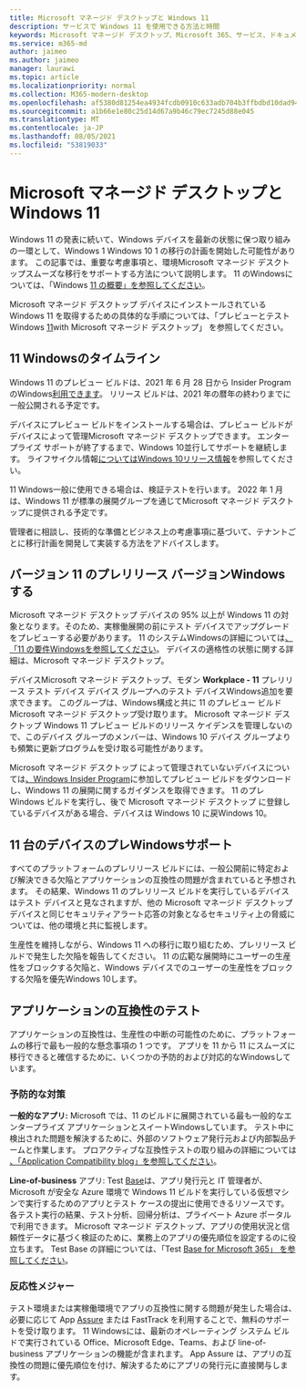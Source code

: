 ```yaml
---
title: Microsoft マネージド デスクトップと Windows 11
description: サービスで Windows 11 を使用できる方法と時間
keywords: Microsoft マネージド デスクトップ、Microsoft 365、サービス、ドキュメント
ms.service: m365-md
author: jaimeo
ms.author: jaimeo
manager: laurawi
ms.topic: article
ms.localizationpriority: normal
ms.collection: M365-modern-desktop
ms.openlocfilehash: af5380d81254ea4934fcdb0910c633adb704b3ffbdbd10dad9457ad29610d66a
ms.sourcegitcommit: a1b66e1e80c25d14d67a9b46c79ec7245d88e045
ms.translationtype: MT
ms.contentlocale: ja-JP
ms.lasthandoff: 08/05/2021
ms.locfileid: "53819033"
---
```

# <a name="microsoft-managed-desktop-and-windows-11"></a>Microsoft マネージド デスクトップと Windows 11

Windows 11 の発表に続いて、Windows デバイスを最新の状態に保つ取り組みの一環として、Windows 1 Windows 10 1 の移行の計画を開始した可能性があります。 この記事では、重要な考慮事項と、環境Microsoft マネージド デスクトップスムーズな移行をサポートする方法について説明します。 11 のWindowsについては、「Windows [11 の概要」を参照してください](/windows/whats-new/windows-11)。

Microsoft マネージド デスクトップ デバイスにインストールされている Windows 11 を取得するための具体的な手順については、「プレビューとテスト Windows [11](../working-with-managed-desktop/test-win11-mmd.md)with Microsoft マネージド デスクトップ」 を参照してください。

## <a name="timeline-for-windows-11"></a>11 Windowsのタイムライン

Windows 11 のプレビュー ビルドは、2021 年 6 月 28 日から Insider Program のWindows[利用できます](/windows-insider/)。 リリース ビルドは、2021 年の暦年の終わりまでに一般公開される予定です。

デバイスにプレビュー ビルドをインストールする場合は、プレビュー ビルドがデバイスによって管理Microsoft マネージド デスクトップできます。 エンタープライズ サポートが終了するまで、Windows 10並行してサポートを継続します。 ライフサイクル情報[についてはWindows 10リリース情報](/windows/release-health/release-information)を参照してください。

11 Windows一般に使用できる場合は、検証テストを行います。 2022 年 1 月は、Windows 11 が標準の展開グループを通じてMicrosoft マネージド デスクトップに提供される予定です。

管理者に相談し、技術的な準備とビジネス上の考慮事項に基づいて、テナントごとに移行計画を開発して実装する方法をアドバイスします。

## <a name="assessing-pre-release-versions-of-windows-11"></a>バージョン 11 のプレリリース バージョンWindowsする

Microsoft マネージド デスクトップ デバイスの 95% 以上が Windows 11 の対象となります。そのため、実稼働展開の前にテスト デバイスでアップグレードをプレビューする必要があります。 11 のシステムWindowsの詳細については[、「11 の要件Windowsを参照してください](/windows/whats-new/windows-11-requirements)。 デバイスの適格性の状態に関する詳細は、Microsoft マネージド デスクトップ。

デバイスMicrosoft マネージド デスクトップ、モダン **Workplace - 11** プレリリース テスト デバイス デバイス グループへのテスト デバイスWindows追加を要求できます。 このグループは、Windows構成と共に 11 のプレビュー ビルドMicrosoft マネージド デスクトップ受け取ります。 Microsoft マネージド デスクトップ Windows 11 プレビュー ビルドのリリース ケイデンスを管理しないので、このデバイス グループのメンバーは、Windows 10 デバイス グループよりも頻繁に更新プログラムを受け取る可能性があります。

Microsoft マネージド デスクトップ によって管理されていないデバイスについては[、Windows Insider Program](/windows-insider/)に参加してプレビュー ビルドをダウンロードし、Windows 11 の展開に関するガイダンスを取得できます。 11 のプレWindows ビルドを実行し、後で Microsoft マネージド デスクトップ に登録しているデバイスがある場合、デバイスは Windows 10 に戻Windows 10。

## <a name="support-for-pre-release-windows-11-devices"></a>11 台のデバイスのプレWindowsサポート

すべてのプラットフォームのプレリリース ビルドには、一般公開前に特定および解決できる欠陥とアプリケーションの互換性の問題が含まれていると予想されます。 その結果、Windows 11 のプレリリース ビルドを実行しているデバイスはテスト デバイスと見なされますが、他の Microsoft マネージド デスクトップ デバイスと同じセキュリティアラート応答の対象となるセキュリティ上の脅威については、他の環境と共に監視します。

生産性を維持しながら、Windows 11 への移行に取り組むため、プレリリース ビルドで発生した欠陥を報告してください。 11 の広範な展開時にユーザーの生産性をブロックする欠陥と、Windows デバイスでのユーザーの生産性をブロックする欠陥を優先Windows 10します。

## <a name="testing-application-compatibility"></a>アプリケーションの互換性のテスト

アプリケーションの互換性は、生産性の中断の可能性のために、プラットフォームの移行で最も一般的な懸念事項の 1 つです。 アプリを 11 から 11 にスムーズに移行できると確信するために、いくつかの予防的および対応的なWindowsしています。

### <a name="proactive-measures"></a>予防的な対策

**一般的なアプリ:** Microsoft では、11 のビルドに展開されている最も一般的なエンタープライズ アプリケーションとスイートWindowsしています。 テスト中に検出された問題を解決するために、外部のソフトウェア発行元および内部製品チームと作業します。 プロアクティブな互換性テストの取り組みの詳細については [、「Application Compatibility blog」を参照してください](https://blogs.windows.com/windowsexperience/2019/01/15/application-compatibility-in-the-windows-ecosystem/)。

**Line-of-business** アプリ: Test [Base](https://www.microsoft.com/en-us/testbase)は、アプリ発行元と IT 管理者が、Microsoft が安全な Azure 環境で Windows 11 ビルドを実行している仮想マシンで実行するためのアプリとテスト ケースの提出に使用できるリソースです。 各テスト実行の結果、テスト分析、回帰分析は、プライベート Azure ポータルで利用できます。 Microsoft マネージド デスクトップ、アプリの使用状況と信頼性データに基づく検証のために、業務上のアプリの優先順位を設定するのに役立ちます。 Test Base の詳細については、「Test [Base for Microsoft 365」 を参照してください](https://techcommunity.microsoft.com/t5/windows-it-pro-blog/test-base-for-microsoft-365-microsoft-ignite-2021-updates/ba-p/2185566)。

### <a name="reactive-measures"></a>反応性メジャー
テスト環境または実稼働環境でアプリの互換性に関する問題が発生した場合は、必要に応じて App [Assure](/fasttrack/products-and-capabilities#app-assure) または FastTrack を利用することで、無料のサポートを受け取ります。 11 Windowsには、最新のオペレーティング システム ビルドで実行されている Office、Microsoft Edge、Teams、および line-of-business アプリケーションの機能が含まれます。 App Assure は、アプリの互換性の問題に優先順位を付け、解決するためにアプリの発行元に直接関与します。

